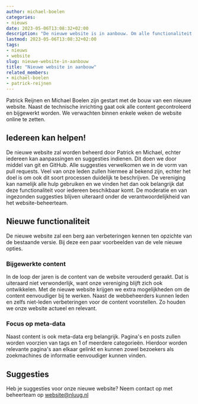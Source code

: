 ```yaml
---
author: michael-boelen
categories:
- nieuws
date: 2023-05-06T13:08:32+02:00
description: "De nieuwe website is in aanbouw. Om alle functionaliteit te testen, een relevant nieuwsbericht"
lastmod: 2023-05-06T13:08:32+02:00
tags:
- nieuws
- website
slug: nieuwe-website-in-aanbouw
title: "Nieuwe website in aanbouw"
related_members:
- michael-boelen
- patrick-reijnen
---
```


Patrick Reijnen en Michael Boelen zijn gestart met de bouw van een nieuwe website. Naast de technische inrichting gaat ook alle content gecontroleerd en bijgewerkt worden. We verwachten binnen enkele weken de website online te zetten.

## Iedereen kan helpen!

De nieuwe website zal worden beheerd door Patrick en Michael, echter iedereen kan aanpassingen en suggesties indienen. Dit doen we door middel van git en GitHub. Alle suggesties verwelkomen we in de vorm van pull requests. Veel van onze leden zullen hiermee al bekend zijn, echter het doel is om ook dit soort processen duidelijk te beschrijven. De vereniging kan namelijk alle hulp gebruiken en we vinden het dan ook belangrijk dat deze functionaliteit voor iedereen beschikbaar komt. De moderatie en van ingezonden suggesties blijven uiteraard onder de verantwoordelijkheid van het website-beheerteam.

## Nieuwe functionaliteit

De nieuwe website zal een berg aan verbeteringen kennen ten opzichte van de bestaande versie. Bij deze een paar voorbeelden van de vele nieuwe opties.

### Bijgewerkte content

In de loop der jaren is de content van de website verouderd geraakt. Dat is uiteraard niet verwonderlijk, want onze vereniging blijft zich ook ontwikkelen. Met de nieuwe website krijgen we extra mogelijkheden om de content eenvoudiger bij te werken. Naast de webbeheerders kunnen leden en zelfs niet-leden verbeteringen voor de content voorstellen. Zo houden we onze website actueel en relevant.

### Focus op meta-data

Naast content is ook meta-data erg belangrijk. Pagina's en posts zullen worden voorzien van tags en 1 of meerdere categorieën. Hierdoor worden relevante pagina's aan elkaar gelinkt en kunnen zowel bezoekers als zoekmachines de informatie eenvoudiger kunnen vinden.


## Suggesties

Heb je suggesties voor onze nieuwe website? Neem contact op met beheerteam op website@nluug.nl

